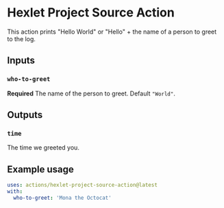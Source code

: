 # Hexlet Project Source Action

This action prints "Hello World" or "Hello" + the name of a person to greet to the log.

## Inputs

### `who-to-greet`

**Required** The name of the person to greet. Default `"World"`.

## Outputs

### `time`

The time we greeted you.

## Example usage

```yml
uses: actions/hexlet-project-source-action@latest
with:
  who-to-greet: 'Mona the Octocat'
```
